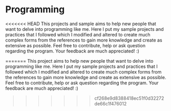 # Programming
<<<<<<< HEAD
This projects and sample aims to help new people that want to delve into programming like me. Here I put my sample projects and practices that I followed which I modified and altered to create much complex forms from the references to gain more knowledge and create as extensive as possible. Feel free to contribute, help or ask question regarding the program. Your feedback are much appreciated! :)



=======
This project aims to help new people that want to delve into programming like me. Here I put my sample projects and practices that I followed which I modified and altered to create much complex forms from the references to gain more knowledge and create as extensive as possible. Feel free to contribute, help or ask question regarding the program. Your feedback are much appreciated! :)
>>>>>>> cf268e9d8388418ec51f0d32272de66c1f476012
